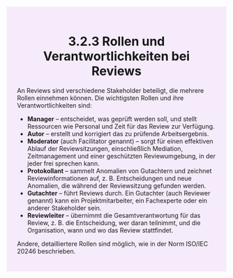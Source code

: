 <div class="rounded-lg border shadow-sm" style="background:#F5EBFA; padding:24px; border-color:#A855F7">
  <header style="margin-bottom:12px">
    <h1 class="text-2xl font-bold text-gray-900">3.2.3 Rollen und Verantwortlichkeiten bei Reviews</h1>
  </header>
  <article class="prose max-w-none">
    <p>
      An Reviews sind verschiedene Stakeholder beteiligt, die mehrere Rollen einnehmen können.
      Die wichtigsten Rollen und ihre Verantwortlichkeiten sind:
    </p>
    <ul>
      <li><strong>Manager</strong> – entscheidet, was geprüft werden soll, und stellt Ressourcen wie Personal
          und Zeit für das Review zur Verfügung.</li>
      <li><strong>Autor</strong> – erstellt und korrigiert das zu prüfende Arbeitsergebnis.</li>
      <li><strong>Moderator</strong> (auch Facilitator genannt) – sorgt für einen effektiven Ablauf der Reviewsitzungen,
          einschließlich Mediation, Zeitmanagement und einer geschützten
          Reviewumgebung, in der jeder frei sprechen kann.</li>
      <li><strong>Protokollant</strong> – sammelt Anomalien von Gutachtern und zeichnet Reviewinformationen
          auf, z. B. Entscheidungen und neue Anomalien, die während der Reviewsitzung
          gefunden werden.</li>
      <li><strong>Gutachter</strong> – führt Reviews durch. Ein Gutachter (auch Reviewer genannt) kann ein
          Projektmitarbeiter, ein Fachexperte oder ein anderer Stakeholder sein.</li>
      <li><strong>Reviewleiter</strong> – übernimmt die Gesamtverantwortung für das Review, z. B. die
          Entscheidung, wer daran teilnimmt, und die Organisation, wann und wo das Review
          stattfindet.</li>
    </ul>
    <p>
      Andere, detailliertere Rollen sind möglich, wie in der Norm ISO/IEC 20246 beschrieben.
    </p>
  </article>
</div>
